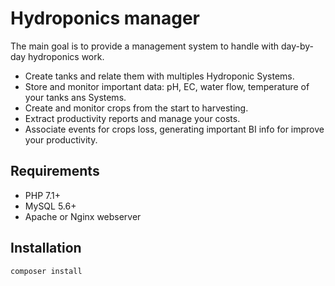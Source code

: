 # Hydroponics manager

The main goal is to provide a management system to handle with day-by-day hydroponics work.

- Create tanks and relate them with multiples Hydroponic Systems.
- Store and monitor important data: pH, EC, water flow, temperature of your tanks ans Systems.
- Create and monitor crops from the start to harvesting.
- Extract productivity reports and manage your costs.
- Associate events for crops loss, generating important BI info for improve your productivity.


## Requirements

- PHP 7.1+
- MySQL 5.6+
- Apache or Nginx webserver

## Installation

```
composer install
```


